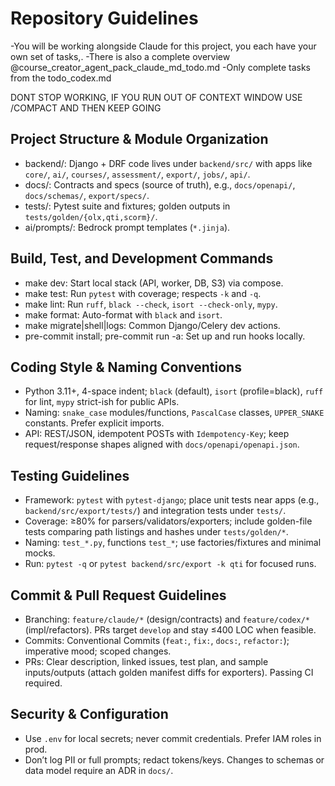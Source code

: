 # Repository Guidelines
-You will be working alongside Claude for this project, you each have your own set of tasks,.
-There is also a complete overview @course_creator_agent_pack_claude_md_todo.md
-Only complete tasks from the todo_codex.md

DONT STOP WORKING, IF YOU RUN OUT OF CONTEXT WINDOW USE /COMPACT AND THEN KEEP GOING

## Project Structure & Module Organization
- backend/: Django + DRF code lives under `backend/src/` with apps like `core/`, `ai/`, `courses/`, `assessment/`, `export/`, `jobs/`, `api/`.
- docs/: Contracts and specs (source of truth), e.g., `docs/openapi/`, `docs/schemas/`, `export/specs/`.
- tests/: Pytest suite and fixtures; golden outputs in `tests/golden/{olx,qti,scorm}/`.
- ai/prompts/: Bedrock prompt templates (`*.jinja`).

## Build, Test, and Development Commands
- make dev: Start local stack (API, worker, DB, S3) via compose.
- make test: Run `pytest` with coverage; respects `-k` and `-q`.
- make lint: Run `ruff`, `black --check`, `isort --check-only`, `mypy`.
- make format: Auto-format with `black` and `isort`.
- make migrate|shell|logs: Common Django/Celery dev actions.
- pre-commit install; pre-commit run -a: Set up and run hooks locally.

## Coding Style & Naming Conventions
- Python 3.11+, 4-space indent; `black` (default), `isort` (profile=black), `ruff` for lint, `mypy` strict-ish for public APIs.
- Naming: `snake_case` modules/functions, `PascalCase` classes, `UPPER_SNAKE` constants. Prefer explicit imports.
- API: REST/JSON, idempotent POSTs with `Idempotency-Key`; keep request/response shapes aligned with `docs/openapi/openapi.json`.

## Testing Guidelines
- Framework: `pytest` with `pytest-django`; place unit tests near apps (e.g., `backend/src/export/tests/`) and integration tests under `tests/`.
- Coverage: ≥80% for parsers/validators/exporters; include golden-file tests comparing path listings and hashes under `tests/golden/*`.
- Naming: `test_*.py`, functions `test_*`; use factories/fixtures and minimal mocks.
- Run: `pytest -q` or `pytest backend/src/export -k qti` for focused runs.

## Commit & Pull Request Guidelines
- Branching: `feature/claude/*` (design/contracts) and `feature/codex/*` (impl/refactors). PRs target `develop` and stay ≤400 LOC when feasible.
- Commits: Conventional Commits (`feat:`, `fix:`, `docs:`, `refactor:`); imperative mood; scoped changes.
- PRs: Clear description, linked issues, test plan, and sample inputs/outputs (attach golden manifest diffs for exporters). Passing CI required.

## Security & Configuration
- Use `.env` for local secrets; never commit credentials. Prefer IAM roles in prod.
- Don’t log PII or full prompts; redact tokens/keys. Changes to schemas or data model require an ADR in `docs/`.
